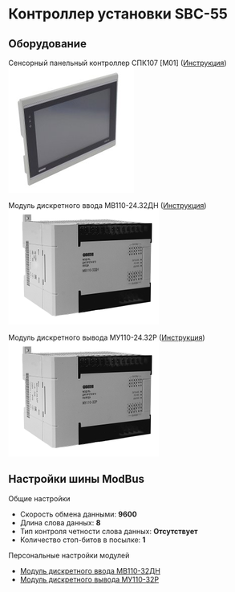 # Контроллер установки SBC-55

## Оборудование

Сенсорный панельный контроллер СПК107 [М01] ([Инструкция](/Controller/EqManuals/re_spk1xx_2591.pdf))  
![Сенсорный панельный контроллер СПК107](/Controller/Images/owen_spk_1xx.jpg "Сенсорный панельный контроллер СПК107")

Модуль дискретного ввода МВ110-24.32ДН ([Инструкция](/Controller/EqManuals/re_mv110-x.32dn_m01__1-ru-34542-1.15_a4.pdf))  
![одуль дискретного ввода МВ110](/Controller/Images/owen_mv110_32dn.png "одуль дискретного ввода МВ110")

Модуль дискретного вывода МУ110-24.32Р ([Инструкция](/Controller/EqManuals/re_mu110-24-220.32r_1-ru-32747-1.14.pdf))  
![Модуль дискретного вывода МУ110](/Controller/Images/owen_mu110_32r.png
 "Модуль дискретного вывода МУ110")

## Настройки шины ModBus

Общие настройки

- Скорость обмена данными: **9600**
- Длина слова данных: **8**
- Тип контроля четности слова данных: **Отсутствует**
- Количество стоп-битов в посылке: **1**

Персональные настройки модулей

- [Модуль дискретного ввода МВ110-32ДН](/Controller/ModBus/config_MV110_32.md)
- [Модуль дискретного вывода МУ110-32Р](/Controller/ModBus/config_MU110_32.md)